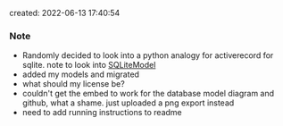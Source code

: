 created: 2022-06-13 17:40:54

### Note
- Randomly decided to look into a python analogy for activerecord for sqlite. note to look into [SQLiteModel](https://pypi.org/project/sqlitemodel/)
- added my models and migrated
- what should my license be?
- couldn't get the embed to work for the database model diagram and github, what a shame. just uploaded a png export instead
- need to add running instructions to readme